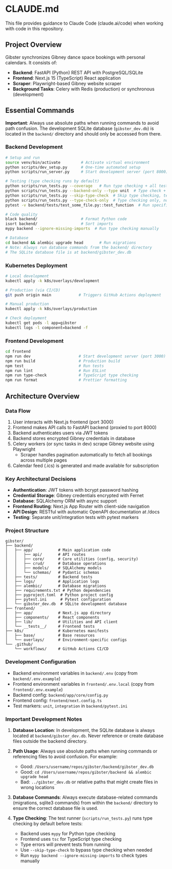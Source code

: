 # CLAUDE.md

This file provides guidance to Claude Code (claude.ai/code) when working with code in this repository.

## Project Overview

Gibster synchronizes Gibney dance space bookings with personal calendars. It consists of:

- **Backend**: FastAPI (Python) REST API with PostgreSQL/SQLite
- **Frontend**: Next.js 15 (TypeScript) React application
- **Scraper**: Playwright-based Gibney website scraper
- **Background Tasks**: Celery with Redis (production) or synchronous (development)

## Essential Commands

**Important**: Always use absolute paths when running commands to avoid path confusion. The development SQLite database (`gibster_dev.db`) is located in the `backend/` directory and should only be accessed from there.

### Backend Development

```bash
# Setup and run
source venv/bin/activate         # Activate virtual environment
python scripts/dev_setup.py      # One-time automated setup
python scripts/run_server.py     # Start development server (port 8000)

# Testing (type checking runs by default)
python scripts/run_tests.py --coverage   # Run type checking + all tests with coverage
python scripts/run_tests.py --backend-only --type unit  # Type check + unit tests only
python scripts/run_tests.py --skip-type-check  # Skip type checking, tests only
python scripts/run_tests.py --type-check-only  # Type checking only, no tests
pytest -v backend/tests/test_some_file.py::test_function  # Run specific test (no type check)

# Code quality
black backend/                   # Format Python code
isort backend/                   # Sort imports
mypy backend --ignore-missing-imports  # Run type checking manually

# Database
cd backend && alembic upgrade head       # Run migrations
# Note: Always run database commands from the backend/ directory
# The SQLite database file is at backend/gibster_dev.db
```

### Kubernetes Deployment

```bash
# Local development
kubectl apply -k k8s/overlays/development

# Production (via CI/CD)
git push origin main            # Triggers GitHub Actions deployment

# Manual production
kubectl apply -k k8s/overlays/production

# Check deployment
kubectl get pods -l app=gibster
kubectl logs -l component=backend -f
```

### Frontend Development

```bash
cd frontend
npm run dev                     # Start development server (port 3000)
npm run build                   # Production build
npm test                        # Run tests
npm run lint                    # Run ESLint
npm run type-check              # TypeScript type checking
npm run format                  # Prettier formatting
```

## Architecture Overview

### Data Flow

1. User interacts with Next.js frontend (port 3000)
2. Frontend makes API calls to FastAPI backend (proxied to port 8000)
3. Backend authenticates users via JWT tokens
4. Backend stores encrypted Gibney credentials in database
5. Celery workers (or sync tasks in dev) scrape Gibney website using Playwright
   - Scraper handles pagination automatically to fetch all bookings across multiple pages
6. Calendar feed (.ics) is generated and made available for subscription

### Key Architectural Decisions

- **Authentication**: JWT tokens with bcrypt password hashing
- **Credential Storage**: Gibney credentials encrypted with Fernet
- **Database**: SQLAlchemy ORM with async support
- **Frontend Routing**: Next.js App Router with client-side navigation
- **API Design**: RESTful with automatic OpenAPI documentation at /docs
- **Testing**: Separate unit/integration tests with pytest markers

### Project Structure

```
gibster/
├── backend/
│   ├── app/           # Main application code
│   │   ├── api/       # API routes
│   │   ├── core/      # Core utilities (config, security)
│   │   ├── crud/      # Database operations
│   │   ├── models/    # SQLAlchemy models
│   │   └── schemas/   # Pydantic schemas
│   ├── tests/         # Backend tests
│   ├── logs/          # Application logs
│   ├── alembic/       # Database migrations
│   ├── requirements.txt # Python dependencies
│   ├── pyproject.toml  # Python project config
│   ├── pytest.ini      # Pytest configuration
│   └── gibster_dev.db  # SQLite development database
├── frontend/
│   ├── app/           # Next.js app directory
│   ├── components/    # React components
│   ├── lib/           # Utilities and API client
│   └── __tests__/     # Frontend tests
├── k8s/               # Kubernetes manifests
│   ├── base/          # Base resources
│   └── overlays/      # Environment-specific configs
└── .github/
    └── workflows/     # GitHub Actions CI/CD
```

### Development Configuration

- Backend environment variables in `backend/.env` (copy from `backend/.env.example`)
- Frontend environment variables in `frontend/.env.local` (copy from `frontend/.env.example`)
- Backend config: `backend/app/core/config.py`
- Frontend config: `frontend/next.config.ts`
- Test markers: `unit`, `integration` in `backend/pytest.ini`

### Important Development Notes

1. **Database Location**: In development, the SQLite database is always located at `backend/gibster_dev.db`. Never reference or create database files outside the backend directory.

2. **Path Usage**: Always use absolute paths when running commands or referencing files to avoid confusion. For example:
   - Good: `/Users/username/repos/gibster/backend/gibster_dev.db`
   - Good: `cd /Users/username/repos/gibster/backend && alembic upgrade head`
   - Bad: `../gibster_dev.db` or relative paths that might create files in wrong locations

3. **Database Commands**: Always execute database-related commands (migrations, sqlite3 commands) from within the `backend/` directory to ensure the correct database file is used.

4. **Type Checking**: The test runner (`scripts/run_tests.py`) runs type checking by default before tests:
   - Backend uses `mypy` for Python type checking
   - Frontend uses `tsc` for TypeScript type checking
   - Type errors will prevent tests from running
   - Use `--skip-type-check` to bypass type checking when needed
   - Run `mypy backend --ignore-missing-imports` to check types manually
